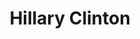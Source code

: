 ---
pid: RS251
title: Hillary Clinton
location_transcription: Planned Parenthood
zipcode: '19107'
outside_phl: 
neighborhood: Washington Square West,Avenue of The Arts,Midtown Village,Chinatown
age: '70'
age_range: 70+
instagram: 
image_file_name: RS_251.jpg
proposal_transcription: |-
  Get rid of Rizzo!
  Congrats on Catto
topic: Politics,Unknown
topic_summary: 0, 0
type: Other No Form
keywords_other: 
credit: 'Marie Conti #Resist'
image_labels: 
twitter: 
facebook: 
permalink: "/monuments/rs251/"
layout: item-page
---